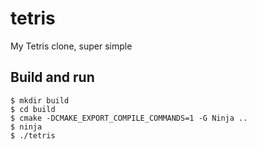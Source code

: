 # tetris
My Tetris clone, super simple

## Build and run
```
$ mkdir build
$ cd build
$ cmake -DCMAKE_EXPORT_COMPILE_COMMANDS=1 -G Ninja ..
$ ninja
$ ./tetris
```
